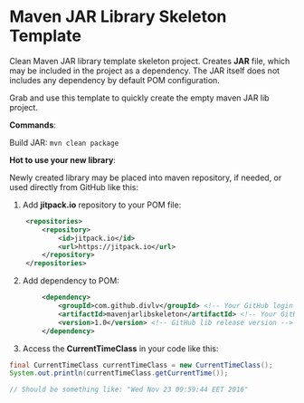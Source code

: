 # Maven JAR Library Skeleton Template
Clean Maven JAR library template skeleton project. Creates **JAR** file, which may be included in the project as a dependency. The JAR itself does not includes any dependency by default POM configuration.

Grab and use this template to quickly create the empty maven JAR lib project.

**Commands**:

Build JAR: `mvn clean package`

**Hot to use your new library**:

Newly created library may be placed into maven repository, if needed, or used directly from GitHub like this:


1) Add **jitpack.io** repository to your POM file:
```xml
    <repositories>
        <repository>
            <id>jitpack.io</id>
            <url>https://jitpack.io</url>
        </repository>
    </repositories>
```

2) Add dependency to POM:

```xml
        <dependency>
            <groupId>com.github.divlv</groupId> <!-- Your GitHub login (divlv) -->
            <artifactId>mavenjarlibskeleton</artifactId> <!-- Your GitHub repo name (of library) -->
            <version>1.0</version> <!-- GitHub lib release version -->
        </dependency>
```

3) Access the **CurrentTimeClass** in your code like this:
```java
final CurrentTimeClass currentTimeClass = new CurrentTimeClass();
System.out.println(currentTimeClass.getCurrentTime());

// Should be something like: "Wed Nov 23 09:59:44 EET 2016"
```